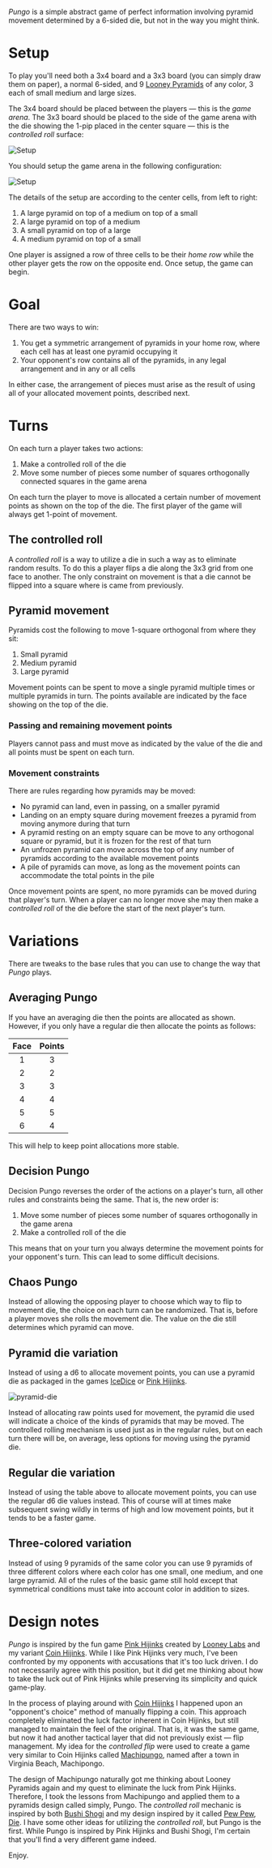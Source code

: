 *Pungo* is a simple abstract game of perfect information involving pyramid movement determined by a 6-sided die, but not in the way you might think.

Setup
=====

To play you'll need both a 3x4 board and a 3x3 board (you can simply draw them on paper), a normal 6-sided, and 9 [Looney Pyramids](http://www.looneylabs.com/looney-pyramids) of any color, 3 each of small medium and large sizes.  

The 3x4 board should be placed between the players —  this is the *game arena*.  The 3x3 board should be placed to the side of the game arena with the die showing the 1-pip placed in the center square —  this is the *controlled roll* surface:

![Setup](https://raw.githubusercontent.com/fogus/spiel/master/pyramidenspiel/pungo/graphics/cr-grid-setup.png)

You should setup the game arena in the following configuration:

![Setup](https://raw.githubusercontent.com/fogus/spiel/master/pyramidenspiel/pungo/graphics/pungo-setup.png)

The details of the setup are according to the center cells, from left to right:

 1. A large pyramid on top of a medium on top of a small
 2. A large pyramid on top of a medium
 3. A small pyramid on top of a large
 4. A medium pyramid on top of a small

One player is assigned a row of three cells to be their *home row* while the other player gets the row on the opposite end.  Once setup, the game can begin.

Goal
====

There are two ways to win:

 1. You get a symmetric arrangement of pyramids in your home 
    row, where each cell has at least one pyramid occupying it
 2. Your opponent's row contains all of the pyramids, in any
    legal arrangement and in any or all cells

In either case, the arrangement of pieces must arise as the result of using all of your allocated movement points, described next.

Turns
=====

On each turn a player takes two actions:

 1. Make a controlled roll of the die
 2. Move some number of pieces some number of squares orthogonally
    connected squares in the game arena

On each turn the player to move is allocated a certain number of movement points as shown on the top of the die. The first player of the game will always get 1-point of movement.

## The controlled roll

A *controlled roll* is a way to utilize a die in such a way as to eliminate random results.  To do this a player flips a die along the 3x3 grid from one face to another.  The only constraint on movement is that a die cannot be flipped into a square where is came from previously.

## Pyramid movement

Pyramids cost the following to move 1-square orthogonal from where they sit:

 1. Small pyramid
 2. Medium pyramid
 3. Large pyramid

Movement points can be spent to move a single pyramid multiple times or multiple pyramids in turn.  The points available are indicated by the face showing on the top of the die.

### Passing and remaining movement points

Players cannot pass and must move as indicated by the value of the die and all points must be spent on each turn.

### Movement constraints

There are rules regarding how pyramids may be moved:

 * No pyramid can land, even in passing, on a smaller pyramid
 * Landing on an empty square during movement freezes a pyramid 
   from moving anymore during that turn
 * A pyramid resting on an empty square can be move to any orthogonal
   square or pyramid, but it is frozen for the rest of that turn
 * An unfrozen pyramid can move across the top of any number of
   pyramids according to the available movement points
 * A pile of pyramids can move, as long as the movement points
   can accommodate the total points in the pile

Once movement points are spent, no more pyramids can be moved during that player's turn.  When a player can no longer move she may then make a *controlled roll* of the die before the start of the next player's turn.

Variations
==========

There are tweaks to the base rules that you can use to change the way that *Pungo* plays.

## Averaging Pungo

If you have an averaging die then the points are allocated as shown.  However, if you only have a regular die then allocate the points as follows:

 Face | Points 
 :---: | :---:
  1 | 3
  2 | 2
  3 | 3
  4 | 4
  5 | 5
  6 | 4

This will help to keep point allocations more stable.

## Decision Pungo

Decision Pungo reverses the order of the actions on a player's turn, all other rules and constraints being the same.  That is, the new order is:

 1. Move some number of pieces some number of squares orthogonally
    in the game arena
 2. Make a controlled roll of the die

This means that on your turn you always determine the movement points for your opponent's turn.  This can lead to some difficult decisions.

## Chaos Pungo

Instead of allowing the opposing player to choose which way to flip to movement die, the choice on each turn can be randomized.  That is, before a player moves she rolls the movement die.  The value on the die still determines which pyramid can move.

## Pyramid die variation

Instead of using a d6 to allocate movement points, you can use a pyramid die as packaged in the games [IceDice](http://www.looneylabs.com/games/icedice) or [Pink Hijinks](http://www.looneylabs.com/games/pink-hijinks).

![pyramid-die](https://raw.githubusercontent.com/fogus/spiel/master/pyramidenspiel/graphics/png/pyramid-die-faces.png)

Instead of allocating raw points used for movement, the pyramid die used will indicate a choice of the kinds of pyramids that may be moved.  The controlled rolling mechanism is used just as in the regular rules, but on each turn there will be, on average, less options for moving using the pyramid die.

## Regular die variation

Instead of using the table above to allocate movement points, you can use the regular d6 die values instead.  This of course will at times make subsequent swing wildly in terms of high and low movement points, but it tends to be a faster game.

## Three-colored variation

Instead of using 9 pyramids of the same color you can use 9 pyramids of three different colors where each color has one small, one medium, and one large pyramid.  All of the rules of the basic game still hold except that symmetrical conditions must take into account color in addition to sizes.

Design notes
============

*Pungo* is inspired by the fun game [Pink Hijinks](http://www.looneylabs.com/games/pink-hijinks) created by [Looney Labs](http://www.looneylabs.com) and my variant [Coin Hijinks](https://github.com/fogus/spiel/tree/master/taschenspiele/coin-hijinks). While I like Pink Hijinks very much, I've been confronted by my opponents with accusations that it's too luck driven.  I do not necessarily agree with this position, but it did get me thinking about how to take the luck out of Pink Hijinks while preserving its simplicity and quick game-play.

In the process of playing around with [Coin Hijinks](https://github.com/fogus/spiel/tree/master/taschenspiele/coin-hijinks) I happened upon an "opponent's choice" method of manually flipping a coin.  This approach completely eliminated the luck factor inherent in Coin Hijinks, but still managed to maintain the feel of the original.  That is, it was the same game, but now it had another tactical layer that did not previously exist —  flip management.  My idea for the *controlled flip* were used to create a game very similar to Coin Hijinks called [Machipungo](https://github.com/fogus/spiel/tree/master/taschenspiele/coin-hijinks), named after a town in Virginia Beach, Machipongo.

The design of Machipungo naturally got me thinking about Looney Pyramids again and my quest to eliminate the luck from Pink Hijinks.  Therefore, I took the lessons from Machipungo and applied them to a pyramids design called simply, Pungo.  The *controlled roll* mechanic is inspired by both [Bushi Shogi](http://boardgamegeek.com/boardgame/15874/bushi-shogi) and my design inspired by it called [Pew Pew, Die](http://icehousegames.org/wiki/index.php?title=PewPewDie). 
I have some other ideas for utilizing the *controlled roll*, but Pungo is the first.  While Pungo is inspired by Pink Hijinks and Bushi Shogi, I'm certain that you'll find a very different game indeed.

Enjoy.

